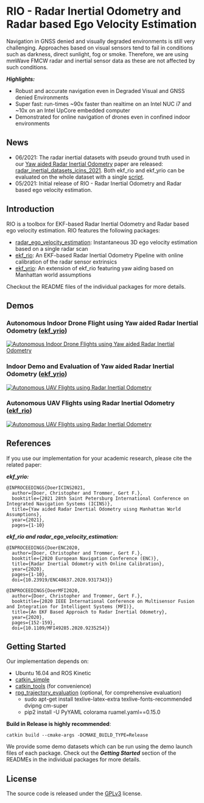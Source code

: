 # RIO - Radar Inertial Odometry and Radar based Ego Velocity Estimation
Navigation in GNSS denied and visually degraded environments is still very challenging. 
Approaches based on visual sensors tend to fail in conditions such as darkness, direct sunlight, fog or smoke.
Therefore, we are using mmWave FMCW radar and inertial sensor data as these are not affected by such conditions.

***Highlights:***
- Robust and accurate navigation even in Degraded Visual and GNSS denied Environments
- Super fast: run-times ~90x faster than realtime on an Intel NUC i7 and ~10x on an Intel UpCore embedded computer
- Demonstrated for online navigation of drones even in confined indoor environments

## News
- 06/2021: The radar inertial datasets with pseudo ground truth used in our [Yaw aided Radar Inertial Odometry](https://christopherdoer.github.io/publication/2021_05_ICINS2021) paper are released: [radar_inertial_datasets_icins_2021](https://christopherdoer.github.io/datasets/icins_2021_radar_inertial_odometry). 
  Both ekf_rio and ekf_yrio can be evaluated on the whole dataset with a single [script](ekf_yrio/python/icins_2021_evaluation.py).
- 05/2021: Initial release of RIO - Radar Inertial Odometry and Radar based ego velocity estimation.

## Introduction
RIO is a toolbox for EKF-based Radar Inertial Odometry and Radar based ego velocity estimation.
RIO features the following packages:
- [radar_ego_velocity_estimation](radar_ego_velocity_estimation): Instantaneous 3D ego velocity estimation based on a single radar scan
- [ekf_rio](ekf_rio): An EKF-based Radar Inertial Odometry Pipeline with online calibration of the radar sensor extrinsics
- [ekf_yrio](ekf_yrio): An extension of ekf_rio featuring yaw aiding based on Manhattan world assumptions 

Checkout the README files of the individual packages for more details.

## Demos

### Autonomous Indoor Drone Flight using Yaw aided Radar Inertial Odometry ([ekf_yrio](./ekf_yrio))   
[![Autonomous Indoor Drone Flights using Yaw aided Radar Inertial Odometry](http://img.youtube.com/vi/KhWPqMC6gSE/0.jpg)](http://www.youtube.com/watch?v=KhWPqMC6gSE "Autonomous Indoor Drone Flights using Yaw aided Radar Inertial Odometry")

### Indoor Demo and Evaluation of Yaw aided Radar Inertial Odometry ([ekf_yrio](./ekf_yrio))   
[![Autonomous UAV Flights using Radar Inertial Odometry](http://img.youtube.com/vi/EIcBMo1sM_g/0.jpg)](http://www.youtube.com/watch?v=EIcBMo1sM_g "Autonomous UAV Flights using Radar Inertial Odometry")

### Autonomous UAV Flights using Radar Inertial Odometry ([ekf_rio](./ekf_rio))
[![Autonomous UAV Flights using Radar Inertial Odometry](http://img.youtube.com/vi/8DofG1iXHAE/0.jpg)](http://www.youtube.com/watch?v=8DofG1iXHAE "Autonomous UAV Flights using Radar Inertial Odometry")


## References

If you use our implementation for your academic research, please cite the related paper:

***ekf_yrio:***
~~~[bibtex]
@INPROCEEDINGS{DoerICINS2021,
  author={Doer, Christopher and Trommer, Gert F.},
  booktitle={2021 28th Saint Petersburg International Conference on Integrated Navigation Systems (ICINS)}, 
  title={Yaw aided Radar Inertial Odometry uisng Manhattan World Assumptions}, 
  year={2021},
  pages={1-10}
~~~

***ekf_rio and radar_ego_velocity_estimation:***
~~~[bibtex]
@INPROCEEDINGS{DoerENC2020,
  author={Doer, Christopher and Trommer, Gert F.},
  booktitle={2020 European Navigation Conference (ENC)}, 
  title={Radar Inertial Odometry with Online Calibration}, 
  year={2020},
  pages={1-10},
  doi={10.23919/ENC48637.2020.9317343}}
~~~
~~~[bibtex]
@INPROCEEDINGS{DoerMFI2020,
  author={Doer, Christopher and Trommer, Gert F.},
  booktitle={2020 IEEE International Conference on Multisensor Fusion and Integration for Intelligent Systems (MFI)}, 
  title={An EKF Based Approach to Radar Inertial Odometry}, 
  year={2020},
  pages={152-159},
  doi={10.1109/MFI49285.2020.9235254}}
~~~


## Getting Started
Our implementation depends on:
- Ubuntu 16.04 and ROS Kinetic
- [catkin_simple](https://github.com/catkin/catkin_simple.git)  
- [catkin_tools](https://catkin-tools.readthedocs.io/en/latest/) (for convenience)
- [rpg_trajectory_evaluation](https://github.com/christopherdoer/rpg_trajectory_evaluation) (optional, for comprehensive evaluation)
  - sudo apt-get install texlive-latex-extra texlive-fonts-recommended dvipng cm-super
  - pip2 install -U PyYAML colorama ruamel.yaml==0.15.0 

**Build in Release is highly recommended**:
~~~[shell]
catkin build --cmake-args -DCMAKE_BUILD_TYPE=Release
~~~

We provide some demo datasets which can be run using the demo launch files of each package. 
Check out the ***Getting Started*** section of the READMEs in the individual packages for more details. 


## License
The source code is released under the [GPLv3](http://www.gnu.org/licenses/) license.
